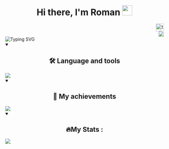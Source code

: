 <h1 align="center">
  Hi there, I'm Roman
  <img src="https://github.com/blackcater/blackcater/raw/main/images/Hi.gif" height="32"/>
</h1>

<div align="right">
  <a href="https://t.me/username_dev" target="_blank">
    <img src="https://img.shields.io/static/v1?message=Telegram&logo=telegram&label=&color=2CA5E0&logoColor=white&labelColor=&style=flat" height="25" alt="telegram logo"  />
  </a>
</div>

<div align="right">
  <img src="https://visitor-badge.laobi.icu/badge?page_id=weldone-dev.weldone-dev&"  />
</div>

<img src="https://readme-typing-svg.demolab.com?font=Fira+Code&pause=1000&random=false&width=435&lines=I+like+JavaScript" alt="Typing SVG" />

<details open>
  <summary><h2 align="center">🛠 Language and tools</h2></summary>
  <img src="https://skillicons.dev/icons?i=html,css,sass,js,ts,react,redux,nextjs,prisma,tailwind,vite,webpack,vercel,git,docker,bash&perline=8" />
</details>

<details open>
  <summary><h2 align="center">🏫 My achievements</h2></summary>
  <img src="https://github-profile-trophy.vercel.app/?username=weldone-dev&theme=juicyfresh&no-bg=true" />
</details>

<details open>
  <summary><h2 align="center">🔥My Stats :</h2></summary>
  <a href="#">
    <img src="https://github-readme-stats.vercel.app/api/top-langs/?username=weldone-dev&layout=compact&theme=blueberry&count_private=true&hide_border=true" />
  </a>
</details>


 
